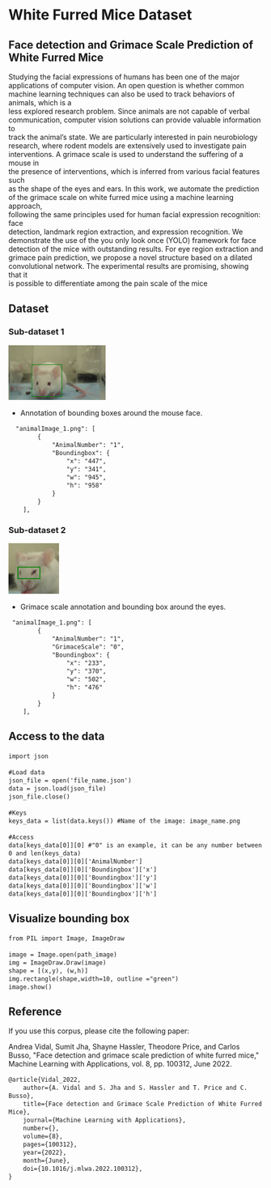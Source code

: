 # White Furred Mice Dataset

## Face	detection	and	Grimace	Scale	Prediction	of	White	Furred	Mice

Studying	the	facial	expressions	of	humans	has	been	one	of	the	major	
applications	of	computer	vision.	An	open	question	is	whether	common	machine	
learning	techniques	can	also	be	used	to	track	behaviors	of	animals,	which	is	a	
less	explored	research	problem.	Since	animals	are	not	capable	of	verbal	
communication,	computer	vision	solutions	can	provide	valuable	information	to	
track	the	animal’s	state.	We	are	particularly	interested	in	pain	neurobiology	
research,	where	rodent	models	are	extensively	used	to	investigate	pain	
interventions.	A	grimace	scale	is	used	to	understand	the	suffering	of	a	mouse	in	
the	presence	of	interventions,	which	is	inferred	from	various	facial	features	such	
as	the	shape	of	the	eyes	and	ears.	In	this	work,	we	automate	the	prediction	of	the	
grimace	scale	on	white	furred	mice	using	a	machine	learning	approach,	
following	the	same	principles	used	for	human	facial	expression	recognition:	face	
detection,	landmark	region	extraction,	and	expression	recognition.	We	
demonstrate	the	use	of	the	you	only look	once	(YOLO)	framework	for	face	
detection	of	the	mice	with	outstanding	results.	For	eye	region	extraction	and	
grimace	pain	prediction,	we	propose	a	novel	structure	based	on	a	dilated	
convolutional	network.	The	experimental	results	are	promising,	showing	that	it	
is	possible	to	differentiate	among	the	pain	scale	of	the	mice

## Dataset

### Sub-dataset 1
<img src="https://github.com/AndreaVidal/WhiteFurredMice_Dataset/blob/main/Images/FaceDetection_example.png?raw" width="192" height="108">

- Annotation of bounding	boxes	around	the	mouse	 face. 
```
  "animalImage_1.png": [
        {
            "AnimalNumber": "1",
            "Boundingbox": {
                "x": "447",
                "y": "341",
                "w": "945",
                "h": "958"
            }
        }
    ],
```


### Sub-dataset 2
<img src="https://github.com/AndreaVidal/WhiteFurredMice_Dataset/blob/main/Images/EyeRegionDetection_example.png?raw" width="100" height="100">

- Grimace scale annotation and bounding	box	around	the eyes. 
```
 "animalImage_1.png": [
        {
            "AnimalNumber": "1",
            "GrimaceScale": "0",
            "Boundingbox": {
                "x": "233",
                "y": "370",
                "w": "502",
                "h": "476"
            }
        }
    ],
```

## Access to the data
```
import json

#Load data
json_file = open('file_name.json')
data = json.load(json_file)
json_file.close()

#Keys
keys_data = list(data.keys()) #Name of the image: image_name.png

#Access
data[keys_data[0]][0] #"0" is an example, it can be any number between 0 and len(keys_data)
data[keys_data[0]][0]['AnimalNumber']
data[keys_data[0]][0]['Boundingbox']['x']
data[keys_data[0]][0]['Boundingbox']['y']
data[keys_data[0]][0]['Boundingbox']['w']
data[keys_data[0]][0]['Boundingbox']['h']

```

## Visualize bounding box
```
from PIL import Image, ImageDraw

image = Image.open(path_image)
img = ImageDraw.Draw(image)
shape = [(x,y), (w,h)]
img.rectangle(shape,width=10, outline ="green")
image.show()

```
## Reference
If you use this corpus, please cite the following paper:

Andrea Vidal, Sumit Jha, Shayne Hassler, Theodore Price, and Carlos Busso, "Face detection and grimace scale prediction of white furred mice," Machine Learning with Applications, vol. 8, pp. 100312, June 2022.

``` 
@article{Vidal_2022,
 	author={A. Vidal and S. Jha and S. Hassler and T. Price and C. Busso},
	title={Face detection and Grimace Scale Prediction of White Furred Mice},
	journal={Machine Learning with Applications},
	number={},
	volume={8},
	pages={100312},
	year={2022},
	month={June},
	doi={10.1016/j.mlwa.2022.100312},
}
```
